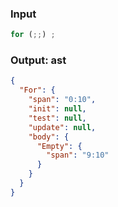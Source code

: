 ### Input
```js
for (;;) ;
```

### Output: ast
```json
{
  "For": {
    "span": "0:10",
    "init": null,
    "test": null,
    "update": null,
    "body": {
      "Empty": {
        "span": "9:10"
      }
    }
  }
}
```
